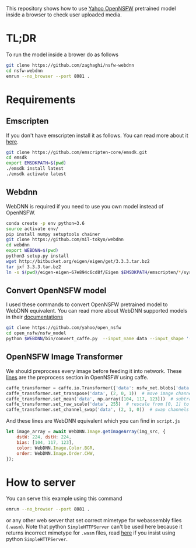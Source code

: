 This repository shows how to use [Yahoo OpenNSFW](https://github.com/yahoo/open_nsfw) pretrained model inside a browser to check user uploaded media.
# TL;DR
To run the model inside a brower do as follows
```bash
git clone https://github.com/zaghaghi/nsfw-webdnn
cd nsfw-webdnn
emrun --no_browser --port 8081 .
```

# Requirements
## Emscripten
If you don't have emscripten install it as follows. You can read more about it [here](https://webassembly.org/getting-started/developers-guide/).
```bash
git clone https://github.com/emscripten-core/emsdk.git
cd emsdk
export EMSDKPATH=$(pwd)
./emsdk install latest
./emsdk activate latest
```
## Webdnn
WebDNN is required if you need to use you own model instead of OpenNSFW.
```bash
conda create -p env python=3.6
source activate env/
pip install numpy setuptools chainer
git clone https://github.com/mil-tokyo/webdnn
cd webdnn
export WEBDNN=$(pwd)
python3 setup.py install
wget http://bitbucket.org/eigen/eigen/get/3.3.3.tar.bz2
tar jxf 3.3.3.tar.bz2
ln -s $(pwd)/eigen-eigen-67e894c6cd8f/Eigen $EMSDKPATH/emscripten/*/system/local/include
```
## Convert OpenNSFW model
I used these commands to convert OpenNSFW pretrained model to WebDNN equivalent. You can read more about WebDNN supported models in their [documentations](https://mil-tokyo.github.io/webdnn/docs/)
```bash
git clone https://github.com/yahoo/open_nsfw
cd open_nsfw/nsfw_model
python $WEBDNN/bin/convert_caffe.py  --input_name data --input_shape '(1,3,224,224)' --output_names fc_nsfw --out output resnet_50_1by2_nsfw.caffemodel
```

## OpenNSFW Image Transformer
We should preprocess every image before feeding it into network. These [lines](https://github.com/yahoo/open_nsfw/blob/a4e13931465f4380742545932657eeea0a10aa48/classify_nsfw.py#L111) are the preprocess section in OpenNSFW using caffe.
```python
caffe_transformer = caffe.io.Transformer({'data': nsfw_net.blobs['data'].data.shape})
caffe_transformer.set_transpose('data', (2, 0, 1))  # move image channels to outermost
caffe_transformer.set_mean('data', np.array([104, 117, 123]))  # subtract the dataset-mean value in each channel
caffe_transformer.set_raw_scale('data', 255)  # rescale from [0, 1] to [0, 255]
caffe_transformer.set_channel_swap('data', (2, 1, 0))  # swap channels from RGB to BGR
```
And these lines are WebDNN equivalent which you can find in `script.js`
```javascript
let image_array = await WebDNN.Image.getImageArray(img_src, {
    dstW: 224, dstH: 224,
    bias: [104, 117, 123],
    color: WebDNN.Image.Color.BGR,
    order: WebDNN.Image.Order.CHW,
});
```

# How to server
You can serve this example using this command
```bash
emrun --no_browser --port 8081 .
```
or any other web server that set correct mimetype for webassembly files (`.wasm`). Note that python `SimpleHTTPServer` can't be used here because it returns incorrect mimetype for `.wasm` files, read [here](https://curiousprog.com/2018/10/08/serving-webassembly-files-with-a-development-web-server/) if you insist using python `SimpleHTTPServer`.
